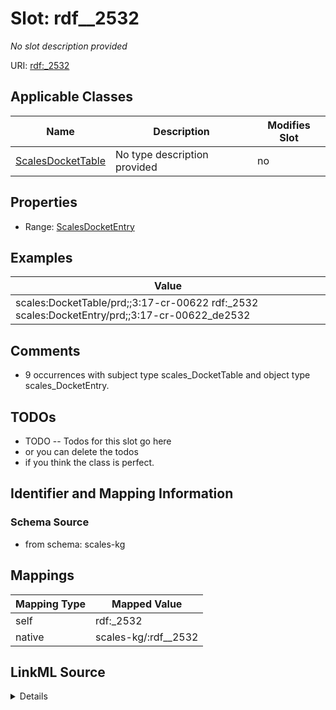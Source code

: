 

# Slot: rdf__2532


_No slot description provided_





URI: [rdf:_2532](http://www.w3.org/1999/02/22-rdf-syntax-ns#_2532)



<!-- no inheritance hierarchy -->





## Applicable Classes

| Name | Description | Modifies Slot |
| --- | --- | --- |
| [ScalesDocketTable](../classes/ScalesDocketTable.md) | No type description provided |  no  |







## Properties

* Range: [ScalesDocketEntry](../classes/ScalesDocketEntry.md)






## Examples

| Value |
| --- |
| scales:DocketTable/prd;;3:17-cr-00622 rdf:_2532 scales:DocketEntry/prd;;3:17-cr-00622_de2532 |

## Comments

* 9 occurrences with subject type scales_DocketTable and object type scales_DocketEntry.

## TODOs

* TODO -- Todos for this slot go here
* or you can delete the todos
* if you think the class is perfect.

## Identifier and Mapping Information







### Schema Source


* from schema: scales-kg




## Mappings

| Mapping Type | Mapped Value |
| ---  | ---  |
| self | rdf:_2532 |
| native | scales-kg/:rdf__2532 |




## LinkML Source

<details>
```yaml
name: rdf__2532
description: No slot description provided
todos:
- TODO -- Todos for this slot go here
- or you can delete the todos
- if you think the class is perfect.
comments:
- 9 occurrences with subject type scales_DocketTable and object type scales_DocketEntry.
examples:
- value: scales:DocketTable/prd;;3:17-cr-00622 rdf:_2532 scales:DocketEntry/prd;;3:17-cr-00622_de2532
from_schema: scales-kg
rank: 1000
slot_uri: rdf:_2532
alias: rdf__2532
domain_of:
- scales_DocketTable
range: scales_DocketEntry

```
</details>